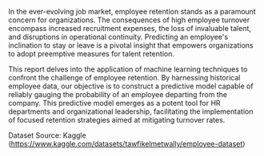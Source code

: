 In the ever-evolving job market, employee retention stands as a paramount concern for organizations. The consequences of high employee turnover encompass increased recruitment expenses, the loss of invaluable talent, and disruptions in operational continuity. Predicting an employee's inclination to stay or leave is a pivotal insight that empowers organizations to adopt preemptive measures for talent retention.

This report delves into the application of machine learning techniques to confront the challenge of employee retention. By harnessing historical employee data, our objective is to construct a predictive model capable of reliably gauging the probability of an employee departing from the company. This predictive model emerges as a potent tool for HR departments and organizational leadership, facilitating the implementation of focused retention strategies aimed at mitigating turnover rates.

Dataset Source: Kaggle (https://www.kaggle.com/datasets/tawfikelmetwally/employee-dataset)
